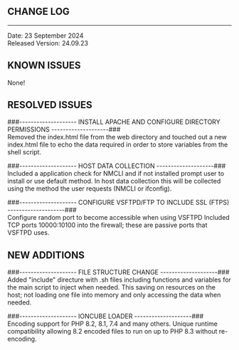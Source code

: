 ## CHANGE LOG
-------------

Date: 23 September 2024<br />
Released Version: 24.09.23<br />


KNOWN ISSUES
------------
None!


RESOLVED ISSUES
---------------

###--------------------  INSTALL APACHE AND CONFIGURE DIRECTORY PERMISSIONS  --------------------###<br />
Removed the index.html file from the web directory and touched out a new index.html file to echo the data required in order to store variables from the shell script.


###--------------------  HOST DATA COLLECTION  --------------------###<br />
Included a application check for NMCLI and if not installed prompt user to install or use default method.
In host data collection this will be collected using the method the user requests (NMCLI or ifconfig).

###--------------------  CONFIGURE VSFTPD/FTP TO INCLUDE SSL (FTPS)  --------------------###<br />
Configure random port to become accessible when using VSFTPD
Included TCP ports 10000:10100 into the firewall; these are passive ports that VSFTPD uses.


NEW ADDITIONS
-------------

###--------------------  FILE STRUCTURE CHANGE  --------------------###<br />
Added "include" directure with .sh files including functions and variables for the main script to inject when needed.
This saving on resources on the host; not loading one file into memory and only accessing the data when needed.

###--------------------  IONCUBE LOADER  --------------------###<br />
Encoding support for PHP 8.2, 8.1, 7.4 and many others.
Unique runtime compatibility allowing 8.2 encoded files to run on up to PHP 8.3 without re-encoding.
